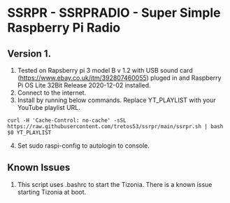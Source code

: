 # SSRPR - SSRPRADIO - Super Simple Raspberry Pi Radio

## Version 1.

1. Tested on Rapsberry pi 3 model B v 1.2 with USB sound card (https://www.ebay.co.uk/itm/392807460055) pluged in and Raspberry Pi OS Lite 32Bit Release 2020-12-02 installed.
2. Connect to the internet.
3. Install by running below commands. Replace YT_PLAYLIST with your YouTube playlist URL.

`curl -H 'Cache-Control: no-cache' -sSL https://raw.githubusercontent.com/tretos53/ssrpr/main/ssrpr.sh | bash $0 YT_PLAYLIST`

4. Set sudo raspi-config to autologin to console.

## Known Issues
1. This script uses .bashrc to start the Tizonia. There is a known issue starting Tizonia at boot.
